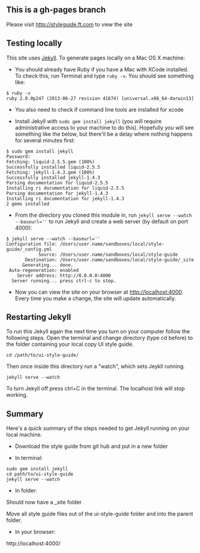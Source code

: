 ## This is a gh-pages branch

Please visit http://styleguide.ft.com to view the site

## Testing locally

This site uses [Jekyll](http://jekyllrb.com/).  To generate pages locally on a Mac OS X machine:

* You should already have Ruby if you have a Mac with XCode installed.  To check this, run Terminal and type `ruby -v`.  You should see something like:

```
$ ruby -v
ruby 2.0.0p247 (2013-06-27 revision 41674) [universal.x86_64-darwin13]
```
* You also need to check if command line tools are installed for xcode

* Install Jekyll with `sudo gem install jekyll` (you will require administrative access to your machine to do this).  Hopefully you will see something like the below, but there'll be a delay where nothing happens for several minutes first:

```
$ sudo gem install jekyll
Password:
Fetching: liquid-2.5.5.gem (100%)
Successfully installed liquid-2.5.5
Fetching: jekyll-1.4.3.gem (100%)
Successfully installed jekyll-1.4.3
Parsing documentation for liquid-2.5.5
Installing ri documentation for liquid-2.5.5
Parsing documentation for jekyll-1.4.3
Installing ri documentation for jekyll-1.4.3
2 gems installed
```

* From the directory you cloned this module in, run `jekyll serve --watch --baseurl=''` to run Jekyll and create a web server (by default on port 4000):

```
$ jekyll serve --watch --baseurl=''
Configuration file: /Users/user.name/sandboxes/local/style-guide/_config.yml
            Source: /Users/user.name/sandboxes/local/style-guide
       Destination: /Users/user.name/sandboxes/local/style-guide/_site
      Generating... done.
 Auto-regeneration: enabled
    Server address: http://0.0.0.0:4000
  Server running... press ctrl-c to stop.
```

* Now you can view the site on your browser at [http://localhost:4000](http://localhost:4000).  Every time you make a change, the site will update automatically.


## Restarting Jekyll
To run this Jekyll again the next time you turn on your computer follow the following steps. Open the terminal and change directory (type cd before) to the folder containing your local copy UI style guide.

```
cd /path/to/ui-style-guide/
```
Then once inside this directory run a "watch", which sets Jeykll running.

```
jekyll serve --watch
```
To turn Jekyll off press ctrl+C in the terminal. The localhost link will stop working.


## Summary
Here's a quick summary of the steps needed to get Jekyll running on your local machine.

* Download the style guide from git hub and put in a new folder


* In terminal:

```
sudo gem install jekyll
cd path/to/ui-style-guide
jekyll serve --watch
```

* In folder:

Should now have a _site folder

Move all style guide files out of the ui-style-guide folder and into the parent folder.


* In your browser:

http://localhost:4000/

